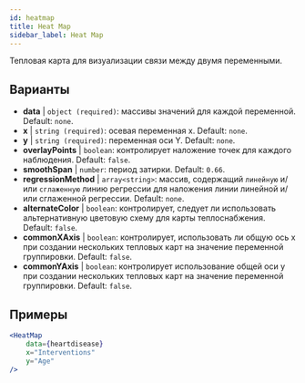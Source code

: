 ```yaml
---
id: heatmap
title: Heat Map
sidebar_label: Heat Map
---
```


Тепловая карта для визуализации связи между двумя переменными.

## Варианты

* __data__ | `object (required)`: массивы значений для каждой переменной. Default: `none`.
* __x__ | `string (required)`: осевая переменная x. Default: `none`.
* __y__ | `string (required)`: переменная оси Y. Default: `none`.
* __overlayPoints__ | `boolean`: контролирует наложение точек для каждого наблюдения. Default: `false`.
* __smoothSpan__ | `number`: период затирки. Default: `0.66`.
* __regressionMethod__ | `array<string>`: массив, содержащий `линейную` и/или `сглаженную` линию регрессии для наложения линии линейной и/или сглаженной регрессии. Default: `none`.
* __alternateColor__ | `boolean`: контролирует, следует ли использовать альтернативную цветовую схему для карты теплоснабжения. Default: `false`.
* __commonXAxis__ | `boolean`: контролирует, использовать ли общую ось х при создании нескольких тепловых карт на значение переменной группировки. Default: `false`.
* __commonYAxis__ | `boolean`: контролирует использование общей оси y при создании нескольких тепловых карт на значение переменной группировки. Default: `false`.


## Примеры

```jsx live
<HeatMap 
    data={heartdisease} 
    x="Interventions"
    y="Age"
/>
```

